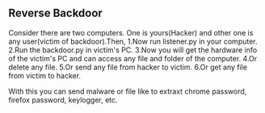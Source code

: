 Reverse Backdoor
----------------------------------
  Consider there are two computers. One is yours(Hacker) and other one is any user(victim of backdoor).Then,
  1.Now run listener.py in your computer.
  2.Run the backdoor.py in victim's PC.
  3.Now you will get the hardware info of the victim's PC and can access any file and folder of the computer.
  4.Or delete any file.
  5.Or send any file from hacker to victim.
  6.Or get any file from victim to hacker.
  
  With this you can send malware or file like to extraxt chrome password, firefox password, keylogger, etc. 
